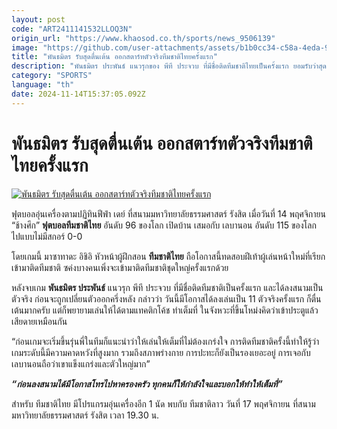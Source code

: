 ```yaml
---
layout: post
code: "ART2411141532LLOQ3N"
origin_url: "https://www.khaosod.co.th/sports/news_9506139"
image: "https://github.com/user-attachments/assets/b1b0cc34-c58a-4eda-936b-c350d0e166cf"
title: "พันธมิตร รับสุดตื่นเต้น ออกสตาร์ทตัวจริงทีมชาติไทยครั้งแรก"
description: "พันธมิตร ประพันธ์ แนวรุกของ พีที ประจวบ ที่มีชื่อติดทีมชาติไทยเป็นครั้งแรก ยอมรับว่าสุดตื่นเต้นได้ลงสนามตัวจริงทีมชาติไทย"
category: "SPORTS"
language: "th"
date: 2024-11-14T15:37:05.092Z
---
```


# พันธมิตร รับสุดตื่นเต้น ออกสตาร์ทตัวจริงทีมชาติไทยครั้งแรก

[![พันธมิตร รับสุดตื่นเต้น ออกสตาร์ทตัวจริงทีมชาติไทยครั้งแรก](https://www.khaosod.co.th/wpapp/uploads/2024/11/fgrtw.jpg "พันธมิตร รับสุดตื่นเต้น ออกสตาร์ทตัวจริงทีมชาติไทยครั้งแรก")](https://www.khaosod.co.th/wpapp/uploads/2024/11/fgrtw.jpg)

ฟุตบอลอุ่นเครื่องตามปฏิทินฟีฟ่า เดย์ ที่สนามมหาวิทยาลัยธรรมศาสตร์ รังสิต เมื่อวันที่ 14 พฤศจิกายน “ช้างศึก” **ฟุตบอลทีมชาติไทย** อันดับ 96 ของโลก เปิดบ้าน เสมอกับ เลบานอน อันดับ 115 ของโลก ไปแบบไม่มีสกอร์ 0-0

โดยเกมนี้ มาซาทาดะ อิชิอิ หัวหน้าผู้ฝึกสอน **ทีมชาติไทย** ถือโอกาสนี้ทดสอบฝีเท้าผู้เล่นหน้าใหม่ที่เรียกเข้ามาติดทีมชาติ ซค่งบางคนเพิ่งจะเข้ามาติดทีมชาติชุดใหญ่ครั้งแรกด้วย

หลังจบเกม **พันธมิตร ประพันธ์** แนวรุก พีที ประจวบ ที่มีชื่อติดทีมชาติเป็นครั้งแรก และได้ลงสนามเป็นตัวจริง ก่อนจะถูกเปลี่ยนตัวออกครึ่งหลัง กล่าวว่า วันนี้มีโอกาสได้ลงเล่นเป็น 11 ตัวจริงครั้งแรก ก็ตื่นเต้นมากครับ แต่ก็พยายามเล่นให้ได้ตามแทคติกโค้ช ทำเต็มที่ ในจังหวะที่ขึ้นโหม่งคิดว่าเข้าประตูแล้ว เสียดายเหมือนกัน

“ก่อนเกมจะเริ่มขึ้นรุ่นพี่ในทีมก็แนะนำว่าให้เล่นให้เต็มที่ไม่ต้องเกร่งใจ การติดทีมชาติครั้งนี้ทำให้รู้ว่าเกมระดับนี้มีความคาดหวังที่สูงมาก รวมถึงสภาพร่างกาย การปะทะก็ยังเป็นรองเยอะอยู่ การเจอกับเลบานอนถือว่าเขาแข็งแกร่งและตัวใหญ่มาก”

_**“ก่อนลงสนามได้มีโอกาสโทรไปหาครองครัว ทุกคนก็ให้กำลังใจและบอกให้ทำให้เต็มที่”**_

สำหรับ ทีมชาติไทย มีโปรแกรมอุ่นเครื่องอีก 1 นัด พบกับ ทีมชาติลาว วันที่ 17 พฤศจิกายน ที่สนามมหาวิทยาลัยธรรมศาสตร์ รังสิต เวลา 19.30 น.